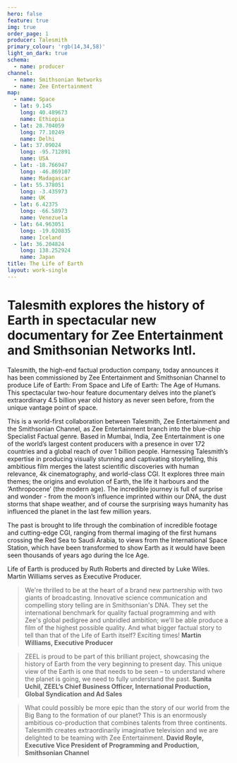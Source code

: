 ```yaml
---
hero: false
feature: true
img: true
order_page: 1
producer: Talesmith
primary_colour: 'rgb(14,34,58)'
light_on_dark: true
schema:
  - name: producer
channel:
  - name: Smithsonian Networks
  - name: Zee Entertainment
map:
  - name: Space
  - lat: 9.145
    long: 40.489673
    name: Ethiopia
  - lat: 28.704059
    long: 77.10249
    name: Delhi
  - lat: 37.09024
    long: -95.712891
    name: USA
  - lat: -18.766947
    long: -46.869107
    name: Madagascar
  - lat: 55.378051
    long: -3.435973
    name: UK
  - lat: 6.42375
    long: -66.58973
    name: Venezuela
  - lat: 64.963051
    long: -19.020835
    name: Iceland
  - lat: 36.204824
    long: 138.252924
    name: Japan
title: The Life of Earth
layout: work-single
---
```

# Talesmith explores the history of Earth in spectacular new documentary for Zee Entertainment and Smithsonian Networks Intl.

Talesmith, the high-end factual production company, today announces it has been commissioned by Zee Entertainment and Smithsonian Channel to produce Life of Earth: From Space and Life of Earth: The Age of Humans. This spectacular two-hour feature documentary delves into the planet’s extraordinary 4.5 billion year old history as never seen before, from the unique vantage point of space.

This is a world-first collaboration between Talesmith, Zee Entertainment and the Smithsonian Channel, as Zee Entertainment branch into the blue-chip Specialist Factual genre. Based in Mumbai, India, Zee Entertainment is one of the world’s largest content producers with a presence in over 172 countries and a global reach of over 1 billion people. Harnessing Talesmith’s expertise in producing visually stunning and captivating storytelling, this ambitious film merges the latest scientific discoveries with human relevance, 4k cinematography, and world-class CGI. It explores three main themes; the origins and evolution of Earth, the life it harbours and the ‘Anthropocene’ (the modern age). The incredible journey is full of surprise and wonder - from the moon’s influence imprinted within our DNA, the dust storms that shape weather, and of course the surprising ways humanity has influenced the planet in the last few million years.

The past is brought to life through the combination of incredible footage and cutting-edge CGI, ranging from thermal imaging of the first humans crossing the Red Sea to Saudi Arabia, to views from the International Space Station, which have been transformed to show Earth as it would have been seen thousands of years ago during the Ice Age.

Life of Earth is produced by Ruth Roberts and directed by Luke Wiles. Martin Williams serves as Executive Producer.

> We're thrilled to be at the heart of a brand new partnership with two giants of broadcasting.  Innovative science communication and compelling story telling are in Smithsonian's DNA. They set the international benchmark for quality factual programming and with Zee's global pedigree and unbridled ambition; we'll be able produce a film of the highest possible quality.  And what bigger factual story to tell than that of the Life of Earth itself? Exciting times!
> **Martin Williams, Executive Producer**

> ZEEL is proud to be part of this brilliant project, showcasing the history of Earth from the very beginning to present day. This unique view of the Earth is one that needs to be seen – to understand where the planet is going, we need to fully understand the past.
> **Sunita Uchil, ZEEL’s Chief Business Officer, International Production, Global Syndication and Ad Sales**

> What could possibly be more epic than the story of our world from the Big Bang to the formation of our planet? This is an enormously ambitious co-production that combines talents from three continents. Talesmith creates extraordinarily imaginative television and we are delighted to be teaming with Zee Entertainment.
> **David Royle, Executive Vice President of Programming and Production, Smithsonian Channel**

